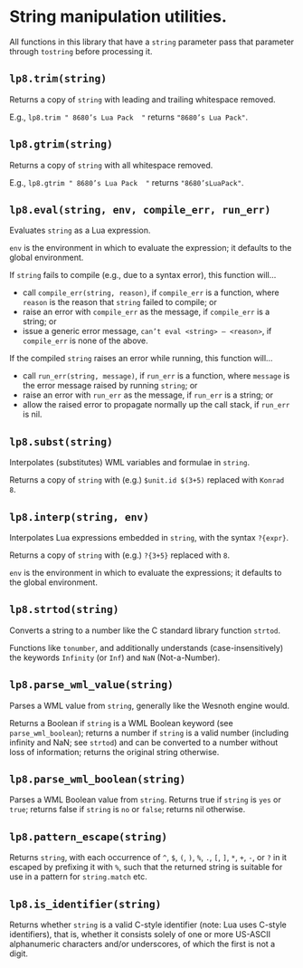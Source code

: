 
String manipulation utilities.
===============================================================================

All functions in this library that have a `string` parameter pass that
parameter through `tostring` before processing it.


`lp8.trim(string)`
-------------------------------------------------------------------------------
Returns a copy of `string` with leading and trailing whitespace removed.

E.g., `lp8.trim " 8680’s Lua Pack  "` returns `"8680’s Lua Pack"`.


`lp8.gtrim(string)`
-------------------------------------------------------------------------------
Returns a copy of `string` with all whitespace removed.

E.g., `lp8.gtrim " 8680’s Lua Pack  "` returns `"8680’sLuaPack"`.


`lp8.eval(string, env, compile_err, run_err)`
-------------------------------------------------------------------------------
Evaluates `string` as a Lua expression.

`env` is the environment in which to evaluate the expression; it defaults to
the global environment.

If `string` fails to compile (e.g., due to a syntax error), this function
will…

* call `compile_err(string, reason)`, if `compile_err` is a function, where
  `reason` is the reason that `string` failed to compile; or
* raise an error with `compile_err` as the message, if `compile_err` is a
  string; or
* issue a generic error message, `can’t eval <string> — <reason>`, if
  `compile_err` is none of the above.

If the compiled `string` raises an error while running, this function will…

* call `run_err(string, message)`, if `run_err` is a function, where `message`
  is the error message raised by running `string`; or
* raise an error with `run_err` as the message, if `run_err` is a string; or
* allow the raised error to propagate normally up the call stack, if `run_err`
  is nil.


`lp8.subst(string)`
-------------------------------------------------------------------------------
Interpolates (substitutes) WML variables and formulae in `string`.

Returns a copy of `string` with (e.g.) `$unit.id $(3+5)` replaced with `Konrad
8`.


`lp8.interp(string, env)`
-------------------------------------------------------------------------------
Interpolates Lua expressions embedded in `string`, with the syntax `?{expr}`.

Returns a copy of `string` with (e.g.) `?{3+5}` replaced with `8`.

`env` is the environment in which to evaluate the expressions; it defaults to
the global environment.


`lp8.strtod(string)`
-------------------------------------------------------------------------------
Converts a string to a number like the C standard library function `strtod`.

Functions like `tonumber`, and additionally understands (case-insensitively)
the keywords `Infinity` (or `Inf`) and `NaN` (Not-a-Number).


`lp8.parse_wml_value(string)`
-------------------------------------------------------------------------------
Parses a WML value from `string`, generally like the Wesnoth engine would.

Returns a Boolean if `string` is a WML Boolean keyword (see
`parse_wml_boolean`); returns a number if `string` is a valid number (including
infinity and NaN; see `strtod`) and can be converted to a number without loss
of information; returns the original string otherwise.


`lp8.parse_wml_boolean(string)`
-------------------------------------------------------------------------------
Parses a WML Boolean value from `string`. Returns true if `string` is `yes` or
`true`; returns false if `string` is `no` or `false`; returns nil otherwise.


`lp8.pattern_escape(string)`
-------------------------------------------------------------------------------
Returns `string`, with each occurrence of `^`, `$`, `(`, `)`, `%`, `.`, `[`,
`]`, `*`, `+`, `-`, or `?` in it escaped by prefixing it with `%`, such that
the returned string is suitable for use in a pattern for `string.match` etc.


`lp8.is_identifier(string)`
-------------------------------------------------------------------------------
Returns whether `string` is a valid C-style identifier (note: Lua uses C-style
identifiers), that is, whether it consists solely of one or more US-ASCII
alphanumeric characters and/or underscores, of which the first is not a digit.
